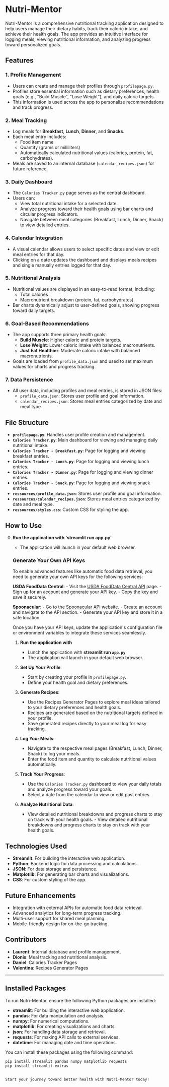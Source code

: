 # Nutri-Mentor

Nutri-Mentor is a comprehensive nutritional tracking application designed to help users manage their dietary habits, track their caloric intake, and achieve their health goals. The app provides an intuitive interface for logging meals, viewing nutritional information, and analyzing progress toward personalized goals.

## Features

### 1. **Profile Management**
   - Users can create and manage their profiles through `profilepage.py`.
   - Profiles store essential information such as dietary preferences, health goals (e.g., "Build Muscle", "Lose Weight"), and daily caloric targets.
   - This information is used across the app to personalize recommendations and track progress.

### 2. **Meal Tracking**
   - Log meals for **Breakfast**, **Lunch**, **Dinner**, and **Snacks**.
   - Each meal entry includes:
     - Food item name
     - Quantity (grams or milliliters)
     - Automatically calculated nutritional values (calories, protein, fat, carbohydrates).
   - Meals are saved to an internal database (`calendar_recipes.json`) for future reference.

### 3. **Daily Dashboard**
   - The `Calories Tracker.py` page serves as the central dashboard.
   - Users can:
     - View total nutritional intake for a selected date.
     - Analyze progress toward their health goals using bar charts and circular progress indicators.
     - Navigate between meal categories (Breakfast, Lunch, Dinner, Snack) to view detailed entries.

### 4. **Calendar Integration**
   - A visual calendar allows users to select specific dates and view or edit meal entries for that day.
   - Clicking on a date updates the dashboard and displays meals recipes and single manually entries logged for that day.

### 5. **Nutritional Analysis**
   - Nutritional values are displayed in an easy-to-read format, including:
     - Total calories
     - Macronutrient breakdown (protein, fat, carbohydrates).
   - Bar charts dynamically adjust to user-defined goals, showing progress toward daily targets.

### 6. **Goal-Based Recommendations**
   - The app supports three primary health goals:
     - **Build Muscle**: Higher caloric and protein targets.
     - **Lose Weight**: Lower caloric intake with balanced macronutrients.
     - **Just Eat Healthier**: Moderate caloric intake with balanced macronutrients.
   - Goals are loaded from `profile_data.json` and used to set maximum values for charts and progress tracking.

### 7. **Data Persistence**
   - All user data, including profiles and meal entries, is stored in JSON files:
     - `profile_data.json`: Stores user profile and goal information.
     - `calendar_recipes.json`: Stores meal entries categorized by date and meal type.

## File Structure

- **`profilepage.py`**: Handles user profile creation and management.
- **`Calories Tracker.py`**: Main dashboard for viewing and managing daily nutritional intake.
- **`Calories Tracker - Breakfast.py`**: Page for logging and viewing breakfast entries.
- **`Calories Tracker - Lunch.py`**: Page for logging and viewing lunch entries.
- **`Calories Tracker - Dinner.py`**: Page for logging and viewing dinner entries.
- **`Calories Tracker - Snack.py`**: Page for logging and viewing snack entries.
- **`ressources/profile_data.json`**: Stores user profile and goal information.
- **`ressources/calendar_recipes.json`**: Stores meal entries categorized by date and meal type.
- **`ressources/styles.css`**: Custom CSS for styling the app.

## How to Use

0. **Run the application with 'streamlit run app.py'**
    - The application will launch in your default web browser.
    ### Generate Your Own API Keys

    To enable advanced features like automatic food data retrieval, you need to generate your own API keys for the following services:

     **USDA FoodData Central**:
        - Visit the [USDA FoodData Central API](https://fdc.nal.usda.gov/api-key-signup.html) page.
        - Sign up for an account and generate your API key.
        - Copy the key and save it securely.

     **Spoonacular**:
        - Go to the [Spoonacular API](https://spoonacular.com/food-api) website.
        - Create an account and navigate to the API section.
        - Generate your API key and store it in a safe location.

    Once you have your API keys, update the application's configuration file or environment variables to integrate these services seamlessly.


    1. **Run the application with**
        - Lunch the application with **streamlit run `app.py`**
        - The application will launch in your default web browser.

    2. **Set Up Your Profile**:
        - Start by creating your profile in `profilepage.py`.
        - Define your health goal and dietary preferences.

    3. **Generate Recipes**:  
        - Use the Recipes Generator Pages to explore meal ideas tailored to your dietary preferences and health goals.  
        - Recipes are generated based on the nutritional targets defined in your profile.  
        - Save generated recipes directly to your meal log for easy tracking.

    4. **Log Your Meals**: 
        - Navigate to the respective meal pages (Breakfast, Lunch, Dinner, Snack) to log your meals.
        - Enter the food item and quantity to calculate nutritional values automatically.

    5. **Track Your Progress**:
        - Use the `Calories Tracker.py` dashboard to view your daily totals and analyze progress toward your goals.
        - Select a date from the calendar to view or edit past entries.

    6. **Analyze Nutritional Data**:
        - View detailed nutritional breakdowns and progress charts to stay on track with your health goals. - View detailed nutritional breakdowns and progress charts to stay on track with your health goals.

## Technologies Used

- **Streamlit**: For building the interactive web application.
- **Python**: Backend logic for data processing and calculations.
- **JSON**: For data storage and persistence.
- **Matplotlib**: For generating bar charts and visualizations.
- **CSS**: For custom styling of the app.

## Future Enhancements

- Integration with external APIs for automatic food data retrieval.
- Advanced analytics for long-term progress tracking.
- Multi-user support for shared meal planning.
- Mobile-friendly design for on-the-go tracking.

## Contributors

- **Laurent**: Internal database and profile management.
- **Dionis**: Meal tracking and nutritional analysis.
- **Daniel**: Calories Tracker Pages
- **Valentina**: Recipes Generator Pages

---

## Installed Packages

To run Nutri-Mentor, ensure the following Python packages are installed:

- **streamlit**: For building the interactive web application.
- **pandas**: For data manipulation and analysis.
- **numpy**: For numerical computations.
- **matplotlib**: For creating visualizations and charts.
- **json**: For handling data storage and retrieval.
- **requests**: For making API calls to external services.
- **datetime**: For managing date and time operations.

You can install these packages using the following command:

```bash
pip install streamlit pandas numpy matplotlib requests
pip install streamlit-extras


Start your journey toward better health with Nutri-Mentor today!